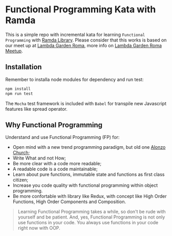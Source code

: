 # Functional Programming Kata with Ramda

This is a simple repo with incremental kata for learning `Functional Programming` with [Ramda Library](http://ramdajs.com/).
Please consider that this works is based on our meet up at [Lambda Garden Roma](https://github.com/CodeGardenRome/kata_zero_slide), more info on [Lambda Garden Roma Meetup](https://www.meetup.com/it-IT/Lambda-Roma/events/243702732/?_cookie-check=SBB6xDTeVkCNZT1z).

## Installation

Remember to installa node modules for dependency and run test:

```bash
npm install
npm run test
```

The `Mocha` test framework is included with `Babel` for transpile new Javascript features like spread operator.

## Why Functional Programming

Understand and use Functional Programming (FP) for:

- Open mind with a new trend programming paradigm, but old one [Alonzo Church](https://en.wikipedia.org/wiki/Alonzo_Church);
- Write What and not How;
- Be more clear with a code more readable;
- A readable code is a code maintainable;
- Learn about pure functions, immutable state and functions as first class citizen;
- Increase you code quality with functional programming within object programming.
- Be more confortable with library like Redux, with concept like High Order Functions, High Order Components and Composition.

> Learning Functional Programming takes a while, so don't be rude with yourself and be patient. And, yes, Functional Programming is not only use functions in your code. You always use functions in your code right now with OOP.

